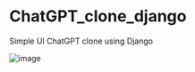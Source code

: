 # ChatGPT_clone_django
Simple UI ChatGPT clone using Django

![image](https://github.com/omdivyatej/ChatGPT_clone_django/assets/79265230/84c39d71-a2ac-4f0d-a738-872cf6c1211f)
